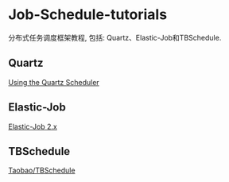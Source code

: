 # Job-Schedule-tutorials
分布式任务调度框架教程, 包括: Quartz、Elastic-Job和TBSchedule.

## Quartz
[Using the Quartz Scheduler](https://docs.spring.io/spring/docs/current/spring-framework-reference/html/scheduling.html)

## Elastic-Job
[Elastic-Job 2.x](https://github.com/dangdangdotcom/elastic-job)

## TBSchedule
[Taobao/TBSchedule](https://github.com/taobao/TBSchedule)

